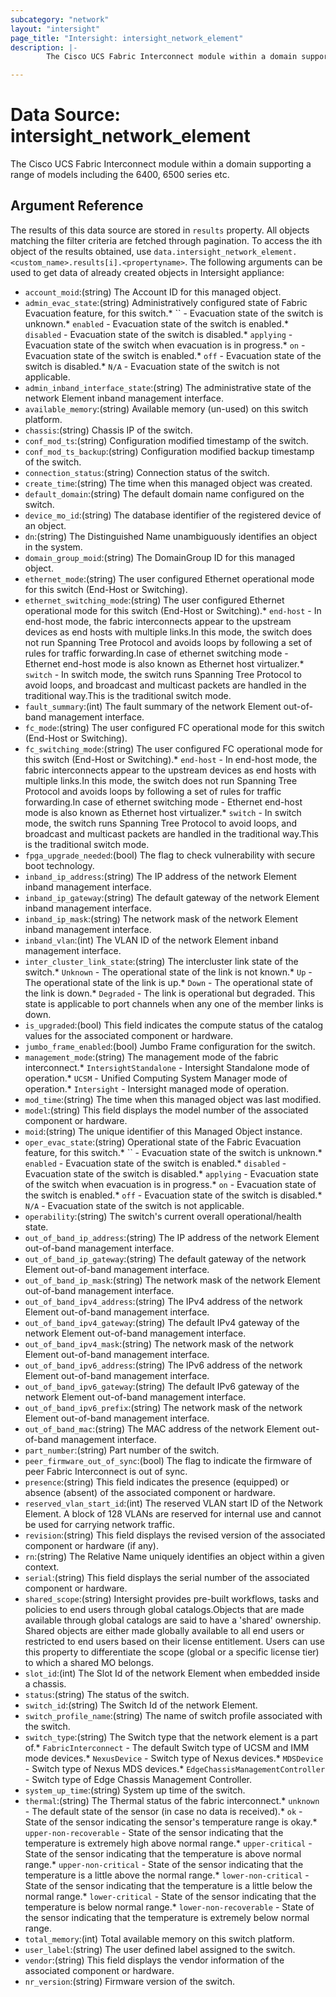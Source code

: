 ```yaml
---
subcategory: "network"
layout: "intersight"
page_title: "Intersight: intersight_network_element"
description: |-
        The Cisco UCS Fabric Interconnect module within a domain supporting a range of models including the 6400, 6500 series etc.

---
```


# Data Source: intersight_network_element
The Cisco UCS Fabric Interconnect module within a domain supporting a range of models including the 6400, 6500 series etc.
## Argument Reference
The results of this data source are stored in `results` property.
All objects matching the filter criteria are fetched through pagination.
To access the ith object of the results obtained, use `data.intersight_network_element.<custom_name>.results[i].<propertyname>`.
The following arguments can be used to get data of already created objects in Intersight appliance:
* `account_moid`:(string) The Account ID for this managed object. 
* `admin_evac_state`:(string) Administratively configured state of Fabric Evacuation feature, for this switch.* `` - Evacuation state of the switch is unknown.* `enabled` - Evacuation state of the switch is enabled.* `disabled` - Evacuation state of the switch is disabled.* `applying` - Evacuation state of the switch when evacuation is in progress.* `on` - Evacuation state of the switch is enabled.* `off` - Evacuation state of the switch is disabled.* `N/A` - Evacuation state of the switch is not applicable. 
* `admin_inband_interface_state`:(string) The administrative state of the network Element inband management interface. 
* `available_memory`:(string) Available memory (un-used) on this switch platform. 
* `chassis`:(string) Chassis IP of the switch. 
* `conf_mod_ts`:(string) Configuration modified timestamp of the switch. 
* `conf_mod_ts_backup`:(string) Configuration modified backup timestamp of the switch. 
* `connection_status`:(string) Connection status of the switch. 
* `create_time`:(string) The time when this managed object was created. 
* `default_domain`:(string) The default domain name configured on the switch. 
* `device_mo_id`:(string) The database identifier of the registered device of an object. 
* `dn`:(string) The Distinguished Name unambiguously identifies an object in the system. 
* `domain_group_moid`:(string) The DomainGroup ID for this managed object. 
* `ethernet_mode`:(string) The user configured Ethernet operational mode for this switch (End-Host or Switching). 
* `ethernet_switching_mode`:(string) The user configured Ethernet operational mode for this switch (End-Host or Switching).* `end-host` - In end-host mode, the fabric interconnects appear to the upstream devices as end hosts with multiple links.In this mode, the switch does not run Spanning Tree Protocol and avoids loops by following a set of rules for traffic forwarding.In case of ethernet switching mode - Ethernet end-host mode is also known as Ethernet host virtualizer.* `switch` - In switch mode, the switch runs Spanning Tree Protocol to avoid loops, and broadcast and multicast packets are handled in the traditional way.This is the traditional switch mode. 
* `fault_summary`:(int) The fault summary of the network Element out-of-band management interface. 
* `fc_mode`:(string) The user configured FC operational mode for this switch (End-Host or Switching). 
* `fc_switching_mode`:(string) The user configured FC operational mode for this switch (End-Host or Switching).* `end-host` - In end-host mode, the fabric interconnects appear to the upstream devices as end hosts with multiple links.In this mode, the switch does not run Spanning Tree Protocol and avoids loops by following a set of rules for traffic forwarding.In case of ethernet switching mode - Ethernet end-host mode is also known as Ethernet host virtualizer.* `switch` - In switch mode, the switch runs Spanning Tree Protocol to avoid loops, and broadcast and multicast packets are handled in the traditional way.This is the traditional switch mode. 
* `fpga_upgrade_needed`:(bool) The flag to check vulnerability with secure boot technology. 
* `inband_ip_address`:(string) The IP address of the network Element inband management interface. 
* `inband_ip_gateway`:(string) The default gateway of the network Element inband management interface. 
* `inband_ip_mask`:(string) The network mask of the network Element inband management interface. 
* `inband_vlan`:(int) The VLAN ID of the network Element inband management interface. 
* `inter_cluster_link_state`:(string) The intercluster link state of the switch.* `Unknown` - The operational state of the link is not known.* `Up` - The operational state of the link is up.* `Down` - The operational state of the link is down.* `Degraded` - The link is operational but degraded. This state is applicable to port channels when any one of the member links is down. 
* `is_upgraded`:(bool) This field indicates the compute status of the catalog values for the associated component or hardware. 
* `jumbo_frame_enabled`:(bool) Jumbo Frame configuration for the switch. 
* `management_mode`:(string) The management mode of the fabric interconnect.* `IntersightStandalone` - Intersight Standalone mode of operation.* `UCSM` - Unified Computing System Manager mode of operation.* `Intersight` - Intersight managed mode of operation. 
* `mod_time`:(string) The time when this managed object was last modified. 
* `model`:(string) This field displays the model number of the associated component or hardware. 
* `moid`:(string) The unique identifier of this Managed Object instance. 
* `oper_evac_state`:(string) Operational state of the Fabric Evacuation feature, for this switch.* `` - Evacuation state of the switch is unknown.* `enabled` - Evacuation state of the switch is enabled.* `disabled` - Evacuation state of the switch is disabled.* `applying` - Evacuation state of the switch when evacuation is in progress.* `on` - Evacuation state of the switch is enabled.* `off` - Evacuation state of the switch is disabled.* `N/A` - Evacuation state of the switch is not applicable. 
* `operability`:(string) The switch's current overall operational/health state. 
* `out_of_band_ip_address`:(string) The IP address of the network Element out-of-band management interface. 
* `out_of_band_ip_gateway`:(string) The default gateway of the network Element out-of-band management interface. 
* `out_of_band_ip_mask`:(string) The network mask of the network Element out-of-band management interface. 
* `out_of_band_ipv4_address`:(string) The IPv4 address of the network Element out-of-band management interface. 
* `out_of_band_ipv4_gateway`:(string) The default IPv4 gateway of the network Element out-of-band management interface. 
* `out_of_band_ipv4_mask`:(string) The network mask of the network Element out-of-band management interface. 
* `out_of_band_ipv6_address`:(string) The IPv6 address of the network Element out-of-band management interface. 
* `out_of_band_ipv6_gateway`:(string) The default IPv6 gateway of the network Element out-of-band management interface. 
* `out_of_band_ipv6_prefix`:(string) The network mask of the network Element out-of-band management interface. 
* `out_of_band_mac`:(string) The MAC address of the network Element out-of-band management interface. 
* `part_number`:(string) Part number of the switch. 
* `peer_firmware_out_of_sync`:(bool) The flag to indicate the firmware of peer Fabric Interconnect is out of sync. 
* `presence`:(string) This field indicates the presence (equipped) or absence (absent) of the associated component or hardware. 
* `reserved_vlan_start_id`:(int) The reserved VLAN start ID of the Network Element. A block of 128 VLANs are reserved for internal use and cannot be used for carrying network traffic. 
* `revision`:(string) This field displays the revised version of the associated component or hardware (if any). 
* `rn`:(string) The Relative Name uniquely identifies an object within a given context. 
* `serial`:(string) This field displays the serial number of the associated component or hardware. 
* `shared_scope`:(string) Intersight provides pre-built workflows, tasks and policies to end users through global catalogs.Objects that are made available through global catalogs are said to have a 'shared' ownership. Shared objects are either made globally available to all end users or restricted to end users based on their license entitlement. Users can use this property to differentiate the scope (global or a specific license tier) to which a shared MO belongs. 
* `slot_id`:(int) The Slot Id of the network Element when embedded inside a chassis. 
* `status`:(string) The status of the switch. 
* `switch_id`:(string) The Switch Id of the network Element. 
* `switch_profile_name`:(string) The name of switch profile associated with the switch. 
* `switch_type`:(string) The Switch type that the network element is a part of.* `FabricInterconnect` - The default Switch type of UCSM and IMM mode devices.* `NexusDevice` - Switch type of Nexus devices.* `MDSDevice` - Switch type of Nexus MDS devices.* `EdgeChassisManagementController` - Switch type of Edge Chassis Management Controller. 
* `system_up_time`:(string) System up time of the switch. 
* `thermal`:(string) The Thermal status of the fabric interconnect.* `unknown` - The default state of the sensor (in case no data is received).* `ok` - State of the sensor indicating the sensor's temperature range is okay.* `upper-non-recoverable` - State of the sensor indicating that the temperature is extremely high above normal range.* `upper-critical` - State of the sensor indicating that the temperature is above normal range.* `upper-non-critical` - State of the sensor indicating that the temperature is a little above the normal range.* `lower-non-critical` - State of the sensor indicating that the temperature is a little below the normal range.* `lower-critical` - State of the sensor indicating that the temperature is below normal range.* `lower-non-recoverable` - State of the sensor indicating that the temperature is extremely below normal range. 
* `total_memory`:(int) Total available memory on this switch platform. 
* `user_label`:(string) The user defined label assigned to the switch. 
* `vendor`:(string) This field displays the vendor information of the associated component or hardware. 
* `nr_version`:(string) Firmware version of the switch. 
 
